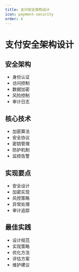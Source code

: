 ```yaml
---
title: 支付安全架构设计
icon: payment-security
order: 4
---
```


# 支付安全架构设计

## 安全架构
- 身份认证
- 访问控制
- 数据加密
- 风险控制
- 审计日志

## 核心技术
- 加密算法
- 安全协议
- 密钥管理
- 防护机制
- 监控告警

## 实现要点
- 安全设计
- 加密实现
- 风控策略
- 异常处理
- 审计追踪

## 最佳实践
- 设计规范
- 实现策略
- 优化方法
- 评估方案
- 维护建议
